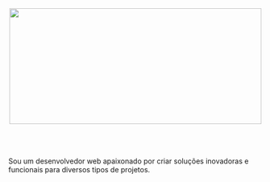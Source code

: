 <div align="center">
  <img src="https://github.com/oandrealves/oandrealves/assets/152190767/c2f3a946-1d25-4a9e-b8eb-8d0ee0f65c32" width="500px" height="230px">
</div>
<br><br><br>

<p>
  Sou um desenvolvedor web apaixonado por criar soluções inovadoras e funcionais para diversos tipos de projetos.
</p>
